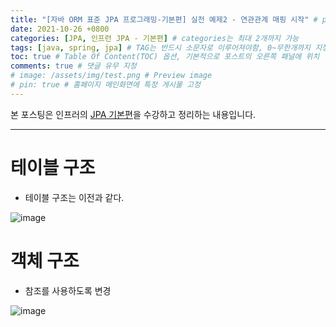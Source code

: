 ```yaml
---
title: "[자바 ORM 표준 JPA 프로그래밍-기본편] 실전 예제2 - 연관관계 매핑 시작" # post의 layout이 기본적으로 post로 설정되어있어서 Front Matter에 따로 layout변수를 만들어 주지 않아도 됨
date: 2021-10-26 +0800
categories: [JPA, 인프런 JPA - 기본편] # categories는 최대 2개까지 가능
tags: [java, spring, jpa] # TAG는 반드시 소문자로 이루어져야함, 0~무한개까지 지정 가능
toc: true # Table Of Content(TOC) 옵션, 기본적으로 포스트의 오른쪽 패널에 위치
comments: true # 댓글 유무 지정
# image: /assets/img/test.png # Preview image
# pin: true # 홈페이지 메인화면에 특정 게시물 고정
---
```


본 포스팅은 인프러의 [JPA 기본편](https://www.inflearn.com/course/ORM-JPA-Basic#)을 수강하고 정리하는 내용입니다.

<hr>

# 테이블 구조
- 테이블 구조는 이전과 같다.

![image](https://user-images.githubusercontent.com/44339530/138817840-4460db41-f77b-4c06-a204-23d7f851c935.png)

# 객체 구조
- 참조를 사용하도록 변경

![image](https://user-images.githubusercontent.com/44339530/138817858-291061b6-770f-4308-a380-7b3fde43a44a.png)
